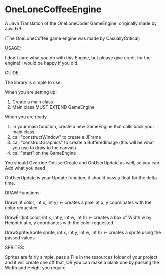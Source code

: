 # OneLoneCoffeeEngine
A Java Translation of the OneLoneCoder GameEngine, originally made by Javidx9

(The OneLoneCoffee game engine was made by CasuallyCritical)

USAGE:

I don't care what you do with this Engine, but please give credit for the engine! I would be happy if you did.

GUIDE:

The library is simple to use.

When you are setting up:

1) Create a main class
2) Main class MUST EXTEND GameEngine

When you are ready

1) In your main function, create a new GameEngine that calls back your main class.
2) call "constructWindow" to create a JFrame
3) call "constructGraphics" to create a BufferedImage (this will be what you use to draw to the canvas)
4) call "start" on the GameEngine

You should Override OnUserCreate and OnUserUpdate as well, so you can Add what you need

OnUserUpdate is your Update function, it should pass a float for the delta time.

DRAW Functions:

Draw(int color, int x, int y) <- creates a pixel at x, y coordinates with the color requested

DrawFill(int color, int x, int y, int w, int h) <- creates a box of Width w by Height h at x, y coordiantes with the color requested.

DrawSprite(Sprite sprite, int x, int y, int w, int h) <- creates a sprite using the passed values

SPRITES:

Sprites are fairly simple, pass a File in the resources folder of your project and it will create one off that, OR you can make a blank one by passing the Width and Height you require
